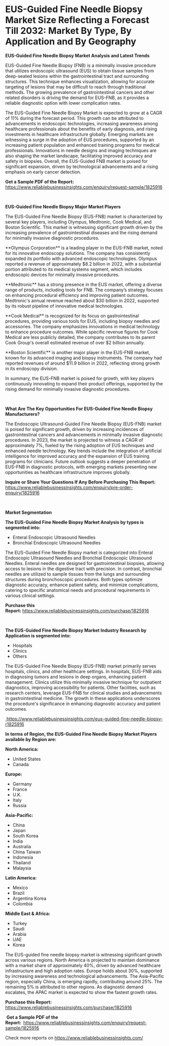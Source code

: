 <p><h1>EUS-Guided Fine Needle Biopsy Market Size Reflecting a Forecast Till 2032: Market By Type, By Application and By Geography</h1></p><p><strong>EUS-Guided Fine Needle Biopsy Market Analysis and Latest Trends</strong></p>
<p><p>EUS-Guided Fine Needle Biopsy (FNB) is a minimally invasive procedure that utilizes endoscopic ultrasound (EUS) to obtain tissue samples from deep-seated lesions within the gastrointestinal tract and surrounding structures. This technique enhances visualization, allowing for accurate targeting of lesions that may be difficult to reach through traditional methods. The growing prevalence of gastrointestinal cancers and other related disorders is driving the demand for EUS-FNB, as it provides a reliable diagnostic option with lower complication rates.</p><p>The EUS-Guided Fine Needle Biopsy Market is expected to grow at a CAGR of 11% during the forecast period. This growth can be attributed to advancements in endoscopic technologies, increasing awareness among healthcare professionals about the benefits of early diagnosis, and rising investments in healthcare infrastructure globally. Emerging markets are witnessing a surge in the adoption of EUS procedures, supported by an increasing patient population and enhanced training programs for medical professionals. Innovations in needle designs and imaging techniques are also shaping the market landscape, facilitating improved accuracy and safety in biopsies. Overall, the EUS-Guided FNB market is poised for significant expansion, driven by technological advancements and a rising emphasis on early cancer detection.</p></p>
<p><strong>Get a Sample PDF of the Report:&nbsp;</strong> <a href="https://www.reliablebusinessinsights.com/enquiry/request-sample/1825916?utm_campaign=2278&utm_medium=2&utm_source=Github&utm_content=ia&utm_term=05032025&utm_id=eus-guided-fine-needle-biopsy">https://www.reliablebusinessinsights.com/enquiry/request-sample/1825916</a></p>
<p>&nbsp;</p>
<p><strong>EUS-Guided Fine Needle Biopsy Major Market Players</strong></p>
<p><p>The EUS-Guided Fine Needle Biopsy (EUS-FNB) market is characterized by several key players, including Olympus, Medtronic, Cook Medical, and Boston Scientific. This market is witnessing significant growth driven by the increasing prevalence of gastrointestinal diseases and the rising demand for minimally invasive diagnostic procedures.</p><p>**Olympus Corporation** is a leading player in the EUS-FNB market, noted for its innovative endoscopy solutions. The company has consistently expanded its portfolio with advanced endoscopic technologies. Olympus reported a revenue of approximately $8.2 billion in 2022, with a substantial portion attributed to its medical systems segment, which includes endoscopic devices for minimally invasive procedures.</p><p>**Medtronic** has a strong presence in the EUS market, offering a diverse range of products, including tools for FNB. The company’s strategy focuses on enhancing procedural efficiency and improving patient outcomes. Medtronic's annual revenue reached about $30 billion in 2022, supported by its robust pipeline of innovative medical technologies.</p><p>**Cook Medical** is recognized for its focus on gastrointestinal procedures, providing various tools for EUS, including biopsy needles and accessories. The company emphasizes innovations in medical technology to enhance procedure outcomes. While specific revenue figures for Cook Medical are less publicly detailed, the company contributes to its parent Cook Group's overall estimated revenue of over $2 billion annually.</p><p>**Boston Scientific** is another major player in the EUS-FNB market, known for its advanced imaging and biopsy instruments. The company had reported revenues of around $11.9 billion in 2022, reflecting strong growth in its endoscopy division.</p><p>In summary, the EUS-FNB market is poised for growth, with key players continuously innovating to expand their product offerings, supported by the rising demand for minimally invasive diagnostic procedures.</p></p>
<p>&nbsp;</p>
<p><strong>What Are The Key Opportunities For EUS-Guided Fine Needle Biopsy Manufacturers?</strong></p>
<p><p>The Endoscopic Ultrasound-Guided Fine Needle Biopsy (EUS-FNB) market is poised for significant growth, driven by increasing incidences of gastrointestinal cancers and advancements in minimally invasive diagnostic procedures. In 2023, the market is projected to witness a CAGR of approximately 7%, fueled by the rising adoption of EUS techniques and enhanced needle technology. Key trends include the integration of artificial intelligence for improved accuracy and the expansion of EUS training programs for clinicians. Future outlook suggests a deeper penetration of EUS-FNB in diagnostic protocols, with emerging markets presenting new opportunities as healthcare infrastructure improves globally.</p></p>
<p><strong>Inquire or Share Your Questions If Any Before Purchasing This Report:</strong> <a href="https://www.reliablebusinessinsights.com/enquiry/pre-order-enquiry/1825916?utm_campaign=2278&utm_medium=2&utm_source=Github&utm_content=ia&utm_term=05032025&utm_id=eus-guided-fine-needle-biopsy">https://www.reliablebusinessinsights.com/enquiry/pre-order-enquiry/1825916</a></p>
<p>&nbsp;</p>
<p><strong>Market Segmentation</strong></p>
<p><strong>The EUS-Guided Fine Needle Biopsy Market Analysis by types is segmented into:</strong></p>
<p><ul><li>Enteral Endoscopic Ultrasound Needles</li><li>Bronchial Endoscopic Ultrasound Needles</li></ul></p>
<p><p>The EUS-Guided Fine Needle Biopsy market is categorized into Enteral Endoscopic Ultrasound Needles and Bronchial Endoscopic Ultrasound Needles. Enteral needles are designed for gastrointestinal biopsies, allowing access to lesions in the digestive tract with precision. In contrast, bronchial needles are utilized to sample tissues from the lungs and surrounding structures during bronchoscopic procedures. Both types optimize diagnostic accuracy, enhance patient safety, and minimize complications, catering to specific anatomical needs and procedural requirements in various clinical settings.</p></p>
<p><strong>Purchase this Report:&nbsp;</strong><a href="https://www.reliablebusinessinsights.com/purchase/1825916?utm_campaign=2278&utm_medium=2&utm_source=Github&utm_content=ia&utm_term=05032025&utm_id=eus-guided-fine-needle-biopsy">https://www.reliablebusinessinsights.com/purchase/1825916</a></p>
<p>&nbsp;</p>
<p><strong>The EUS-Guided Fine Needle Biopsy Market Industry Research by Application is segmented into:</strong></p>
<p><ul><li>Hospitals</li><li>Clinics</li><li>Others</li></ul></p>
<p><p>The EUS-Guided Fine Needle Biopsy (EUS-FNB) market primarily serves hospitals, clinics, and other healthcare settings. In hospitals, EUS-FNB aids in diagnosing tumors and lesions in deep organs, enhancing patient management. Clinics utilize this minimally invasive technique for outpatient diagnostics, improving accessibility for patients. Other facilities, such as research centers, leverage EUS-FNB for clinical studies and advancements in gastrointestinal medicine. The growth in these applications underscores the procedure's significance in enhancing diagnostic accuracy and patient outcomes.</p></p>
<p><a href="https://www.reliablebusinessinsights.com/eus-guided-fine-needle-biopsy-r1825916?utm_campaign=2278&utm_medium=2&utm_source=Github&utm_content=ia&utm_term=05032025&utm_id=eus-guided-fine-needle-biopsy">&nbsp;https://www.reliablebusinessinsights.com/eus-guided-fine-needle-biopsy-r1825916</a></p>
<p><strong>In terms of Region, the EUS-Guided Fine Needle Biopsy Market Players available by Region are:</strong></p>
<p>
    <p> <strong> North America: </strong>
        <ul>
            <li>United States</li>
            <li>Canada</li>
        </ul>
        </p> 
    <p> <strong> Europe: </strong>
        <ul>
            <li>Germany</li>
            <li>France</li>
            <li>U.K.</li>
            <li>Italy</li>
            <li>Russia</li>
        </ul>
        </p> 
    <p> <strong> Asia-Pacific: </strong>
        <ul>
            <li>China</li>
            <li>Japan</li>
            <li>South Korea</li>
            <li>India</li>
            <li>Australia</li>
            <li>China Taiwan</li>
            <li>Indonesia</li>
            <li>Thailand</li>
            <li>Malaysia</li>
        </ul>
        </p> 
    <p> <strong> Latin America: </strong>
        <ul>
            <li>Mexico</li>
            <li>Brazil</li>
            <li>Argentina Korea</li>
            <li>Colombia</li>
        </ul>
        </p> 
    <p> <strong> Middle East & Africa: </strong>
        <ul>
            <li>Turkey</li>
            <li>Saudi</li>
            <li>Arabia</li>
            <li>UAE</li>
            <li>Korea</li>
        </ul>
    </p>
    </p>
<p><p>The EUS-guided fine needle biopsy market is witnessing significant growth across various regions. North America is projected to maintain dominance with a market share of approximately 40%, driven by advanced healthcare infrastructure and high adoption rates. Europe holds about 30%, supported by increasing awareness and technological advancements. The Asia-Pacific region, especially China, is emerging rapidly, contributing around 25%. The remaining 5% is attributed to other regions. As diagnostic demand escalates, the APAC market is expected to show the fastest growth rates.</p></p>
<p><strong>Purchase this Report: </strong><a href="https://www.reliablebusinessinsights.com/purchase/1825916?utm_campaign=2278&utm_medium=2&utm_source=Github&utm_content=ia&utm_term=05032025&utm_id=eus-guided-fine-needle-biopsy">https://www.reliablebusinessinsights.com/purchase/1825916</a></p>
<p>&nbsp;<strong>Get a Sample PDF of the Report:&nbsp;&nbsp;</strong><a href="https://www.reliablebusinessinsights.com/enquiry/request-sample/1825916?utm_campaign=2278&utm_medium=2&utm_source=Github&utm_content=ia&utm_term=05032025&utm_id=eus-guided-fine-needle-biopsy">https://www.reliablebusinessinsights.com/enquiry/request-sample/1825916</a></p>
<p><strong></strong></p>
<p>Check more reports on <a href="https://www.reliablebusinessinsights.com/?utm_campaign=2278&utm_medium=2&utm_source=Github&utm_content=ia&utm_term=05032025&utm_id=eus-guided-fine-needle-biopsy">https://www.reliablebusinessinsights.com/</a></p>